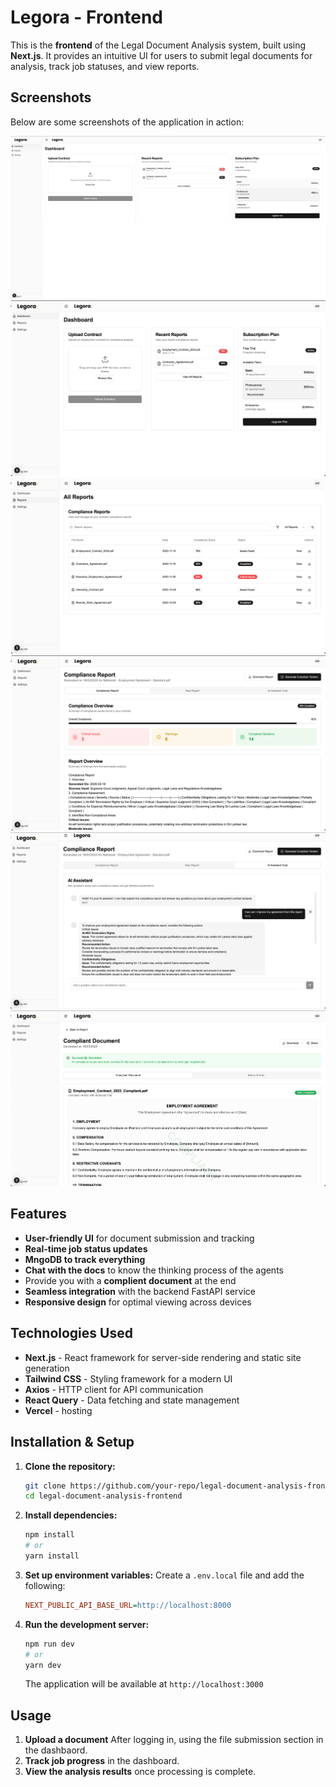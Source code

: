 # Legora - Frontend

This is the **frontend** of the Legal Document Analysis system, built using **Next.js**. It provides an intuitive UI for users to submit legal documents for analysis, track job statuses, and view reports.

## Screenshots
Below are some screenshots of the application in action:

![Screenshot 1](public/ss/Screenshot1.png)
![Screenshot 2](public/ss/Screenshot2.png)
![Screenshot 3](public/ss/Screenshot3.png)
![Screenshot 4](public/ss/Screenshot4.png)
![Screenshot 5](public/ss/Screenshot5.png)
![Screenshot 6](public/ss/Screenshot6.png)

## Features
- **User-friendly UI** for document submission and tracking
- **Real-time job status updates**
- **MngoDB to track everything**
- **Chat with the docs** to know the thinking process of the agents
- Provide you with a **complient document** at the end
- **Seamless integration** with the backend FastAPI service
- **Responsive design** for optimal viewing across devices

## Technologies Used
- **Next.js** - React framework for server-side rendering and static site generation
- **Tailwind CSS** - Styling framework for a modern UI
- **Axios** - HTTP client for API communication
- **React Query** - Data fetching and state management
- **Vercel** - hosting

## Installation & Setup

1. **Clone the repository:**
   ```sh
   git clone https://github.com/your-repo/legal-document-analysis-frontend.git
   cd legal-document-analysis-frontend
   ```
2. **Install dependencies:**
   ```sh
   npm install
   # or
   yarn install
   ```
3. **Set up environment variables:**
   Create a `.env.local` file and add the following:
   ```ini
   NEXT_PUBLIC_API_BASE_URL=http://localhost:8000
   ```
4. **Run the development server:**
   ```sh
   npm run dev
   # or
   yarn dev
   ```
   The application will be available at `http://localhost:3000`

## Usage
1. **Upload a document** After logging in, using the file submission section in the dashbaord.
2. **Track job progress** in the dashboard.
3. **View the analysis results** once processing is complete.

